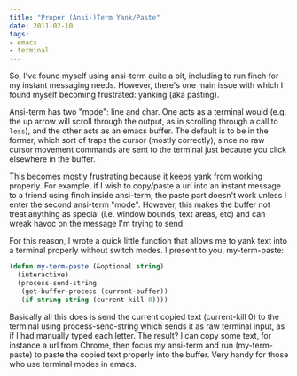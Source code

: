 ```yaml
---
title: "Proper (Ansi-)Term Yank/Paste"
date: 2011-02-10
tags:
- emacs
- terminal
---
```

So, I've found myself using ansi-term quite a bit, including to run finch for my instant messaging needs. However, there's one main issue with which I found myself becoming frustrated: yanking (aka pasting).
<!--more-->
Ansi-term has two "mode": line and char. One acts as a terminal would (e.g. the up arrow will scroll through the output, as in scrolling through a call to `less`), and the other acts as an emacs buffer. The default is to be in the former, which sort of traps the cursor (mostly correctly), since no raw cursor movement commands are sent to the terminal just because you click elsewhere in the buffer.

This becomes mostly frustrating because it keeps yank from working properly. For example, if I wish to copy/paste a url into an instant message to a friend using finch inside ansi-term, the paste part doesn't work unless I enter the second ansi-term "mode". However, this makes the buffer not treat anything as special (i.e. window bounds, text areas, etc) and can wreak havoc on the message I'm trying to send.

For this reason, I wrote a quick little function that allows me to yank text into a terminal properly without switch modes. I present to you, my-term-paste:

```cl
(defun my-term-paste (&optional string)
  (interactive)
  (process-send-string
   (get-buffer-process (current-buffer))
   (if string string (current-kill 0))))
```

Basically all this does is send the current copied text (current-kill 0) to the terminal using process-send-string which sends it as raw terminal input, as if I had manually typed each letter. The result? I can copy some text, for instance a url from Chrome, then focus my ansi-term and run (my-term-paste) to paste the copied text properly into the buffer. Very handy for those who use terminal modes in emacs.
